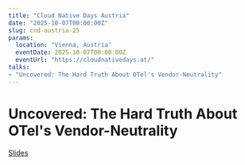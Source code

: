 ```yaml
---
title: "Cloud Native Days Austria"
date: "2025-10-07T00:00:00Z"
slug: cnd-austria-25
params:
  location: "Vienna, Austria"
  eventDate: 2025-10-07T00:00:00Z
  eventUrl: "https://cloudnativedays.at/"
talks:
- "Uncovered: The Hard Truth About OTel's Vendor-Neutrality"
---
```


# Uncovered: The Hard Truth About OTel's Vendor-Neutrality
[Slides](/slides/CND%20Austria%20-%20OTel%20Vendor%20Neutrality.pdf)
